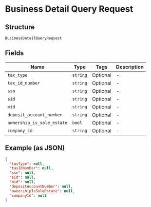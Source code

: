 
# Business Detail Query Request

## Structure

`BusinessDetailQueryRequest`

## Fields

| Name | Type | Tags | Description |
|  --- | --- | --- | --- |
| `tax_type` | `string` | Optional | - |
| `tax_id_number` | `string` | Optional | - |
| `ssn` | `string` | Optional | - |
| `sid` | `string` | Optional | - |
| `mid` | `string` | Optional | - |
| `deposit_account_number` | `string` | Optional | - |
| `ownership_is_sole_estate` | `bool` | Optional | - |
| `company_id` | `string` | Optional | - |

## Example (as JSON)

```json
{
  "taxType": null,
  "taxIdNumber": null,
  "ssn": null,
  "sid": null,
  "mid": null,
  "depositAccountNumber": null,
  "ownershipIsSoleEstate": null,
  "companyId": null
}
```

